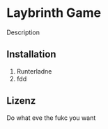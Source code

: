 # Laybrinth Game

Description

## Installation

1. Runterladne
2. fdd

## Lizenz
Do what eve the fukc you want